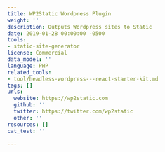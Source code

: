 ```yaml
---
title: WP2Static Wordpress Plugin
weight: ''
description: Outputs Wordpress sites to Static
date: 2019-01-28 00:00:00 -0500
tools:
- static-site-generator
license: Commercial
data_model: ''
language: PHP
related_tools:
- tool/headless-wordpress---react-starter-kit.md
tags: []
urls:
  website: https://wp2static.com
  github: ''
  twitter: https://twitter.com/wp2static
  other: ''
resources: []
cat_test: ''

---
```

